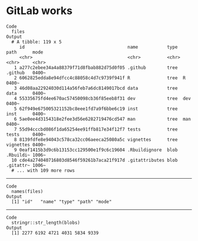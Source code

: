 # GitLab works

    Code
      files
    Output
      # A tibble: 119 x 5
         id                                       name           type  path      mode 
         <chr>                                    <chr>          <chr> <chr>     <chr>
       1 a277c2ebee34a4a88379f71d8fbab882d75d0f05 .github        tree  .github   0400~
       2 6062825edda8e94dfcc4c88058c4d7c9739f941f R              tree  R         0400~
       3 46d08aa22924030d114a56feb7a6dc8149017bcd data           tree  data      0400~
       4 55335675fd4ee670ac57450098cb36f85eeb8f31 dev            tree  dev       0400~
       5 62f949e675005321152bc8eee1fd7a9f6bbe6c19 inst           tree  inst      0400~
       6 5ae0ee4d3154318e2fee3d56e6282719476cd547 man            tree  man       0400~
       7 55d94cccbd086f1da65254ee91ffb817e34f12f7 tests          tree  tests     0400~
       8 8139fdfe8e94043c578ca32cc06aeeca25080a5c vignettes      tree  vignettes 0400~
       9 0eaf1415b3d9c6b13153cc129500e1f9c6c19604 .Rbuildignore  blob  .Rbuildi~ 1006~
      10 cde4a274040716803d8546f59261b7aca21f917d .gitattributes blob  .gitattr~ 1006~
      # ... with 109 more rows

---

    Code
      names(files)
    Output
      [1] "id"   "name" "type" "path" "mode"

---

    Code
      stringr::str_length(blobs)
    Output
      [1] 2277 6192 4721 4031 5834 9339

